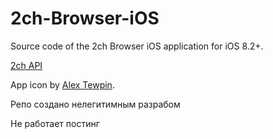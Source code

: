 # 2ch-Browser-iOS

Source code of the 2ch Browser iOS application for iOS 8.2+.

[2ch API](API-DOC/README.md)

App icon by [Alex Tewpin](https://github.com/alextewpin).

Репо создано нелегитимным разрабом

Не работает постинг
